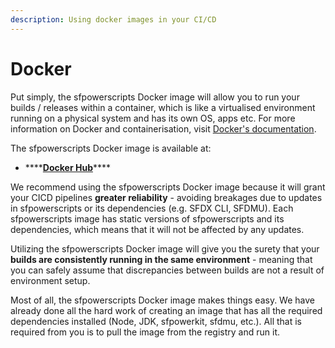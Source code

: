 ```yaml
---
description: Using docker images in your CI/CD
---
```


# Docker

Put simply, the sfpowerscripts Docker image will allow you to run your builds / releases within a container, which is like a virtualised environment running on a physical system and has its own OS, apps etc. For more information on Docker and containerisation, visit [Docker's documentation](https://docs.docker.com/).

The sfpowerscripts Docker image is available at:

* \*\*\*\*[**Docker Hub**](https://hub.docker.com/r/dxatscale/sfpowerscripts)\*\*\*\*

We recommend using the sfpowerscripts Docker image because it will grant your CICD pipelines **greater reliability** - avoiding breakages due to updates in sfpowerscripts or its dependencies \(e.g. SFDX CLI, SFDMU\). Each sfpowerscripts image has static versions of sfpowerscripts and its dependencies, which means that it will not be affected by any updates.

Utilizing the sfpowerscripts Docker image will give you the surety that your **builds are consistently running in the same environment** - meaning that you can safely assume that discrepancies between builds are not a result of environment setup.

Most of all, the sfpowerscripts Docker image makes things easy. We have already done all the hard work of creating an image that has all the required dependencies installed \(Node, JDK, sfpowerkit, sfdmu, etc.\). All that is required from you is to pull the image from the registry and run it.

